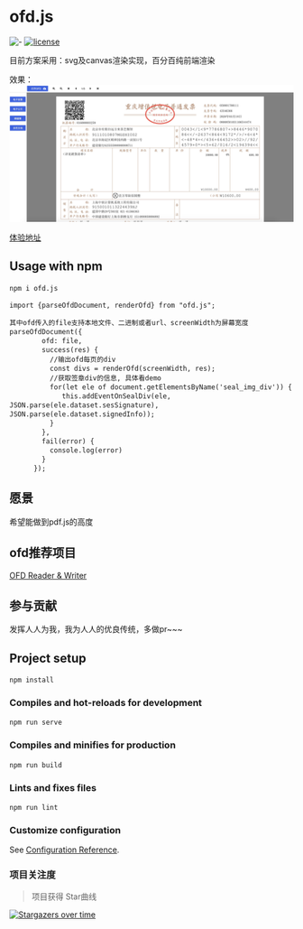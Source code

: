 # ofd.js

![-](https://img.shields.io/badge/language-js-orange.svg) [![license](https://img.shields.io/badge/license-Apache--2.0-blue)](./LICENSE)

目前方案采用：svg及canvas渲染实现，百分百纯前端渲染

效果： 
![示例](./ofd.jpg)

[体验地址](https://51shouzu.xyz/ofd/)

## Usage with npm

```
npm i ofd.js
```

```
import {parseOfdDocument, renderOfd} from "ofd.js";
```

```
其中ofd传入的file支持本地文件、二进制或者url、screenWidth为屏幕宽度
parseOfdDocument({
        ofd: file,
        success(res) {
          //输出ofd每页的div
          const divs = renderOfd(screenWidth, res);
          //获取签章div的信息, 具体看demo
          for(let ele of document.getElementsByName('seal_img_div')) {
             this.addEventOnSealDiv(ele, JSON.parse(ele.dataset.sesSignature), JSON.parse(ele.dataset.signedInfo));
          }
        },
        fail(error) {
          console.log(error)
        }
      });
```

## 愿景
希望能做到pdf.js的高度

## ofd推荐项目
[OFD Reader & Writer](https://github.com/Trisia/ofdrw)

## 参与贡献
发挥人人为我，我为人人的优良传统，多做pr~~~

## Project setup
```
npm install
```

### Compiles and hot-reloads for development
```
npm run serve
```

### Compiles and minifies for production
```
npm run build
```

### Lints and fixes files
```
npm run lint
```

### Customize configuration
See [Configuration Reference](https://cli.vuejs.org/config/).

### 项目关注度

> 项目获得 Star曲线

[![Stargazers over time](https://starchart.cc/DLTech21/ofd.js.svg)](https://starchart.cc/DLTech21/ofd.js)
